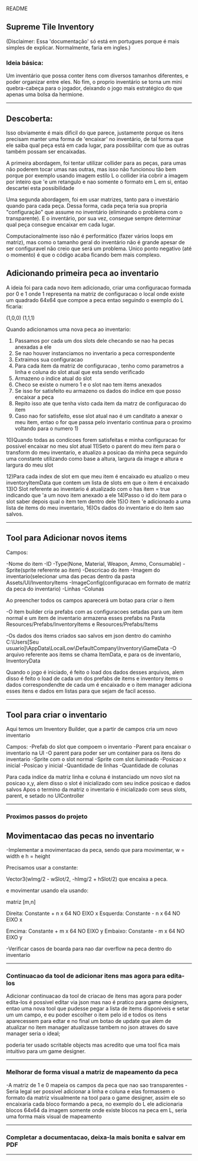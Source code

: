 README

## Supreme Tile Inventory

(Disclaimer: Essa 'documentação' só está em portugues porque é mais simples de explicar. Normalmente, faria em ingles.)

### Ideia básica:

Um inventário que possa conter itens com diversos tamanhos diferentes, e poder organizar entre eles.
No fim, o proprio inventário se torna um mini quebra-cabeça para o jogador, deixando o jogo mais estratégico do que apenas
uma bolsa da hermione.

---

## Descoberta:
Isso obviamente é mais dificil do que parece, justamente porque os itens precisam manter uma forma de 'encaixar' no inventário,
de tal forma que ele saiba qual peça está em cada lugar, para possibilitar com que as outras também possam ser encaixadas.

A primeira abordagem, foi tentar utilizar collider para as peças, para umas não poderem tocar umas nas outras, mas isso não funcionou
tão bem porque por exemplo usando imagem estilo L o collider iria cobrir a imagem por inteiro que 'e um retangulo e nao somente o formato em L em si, entao descartei esta possibilidade

Uma segunda abordagem, foi em usar matrizes, tanto para o investário quando para cada peça.
Dessa forma, cada peça teria sua propria "configuração" que assume no inventário (eliminando o problema com o transparente).
E o inventário, por sua vez, consegue sempre determinar qual peça consegue encaixar em cada lugar.

Computacionalmente isso não é performático (fazer vários loops em matriz), mas como o tamanho geral do inventário não é grande apesar de ser configuravel
não creio que será um problema.
Unico ponto negativo (até o momento) é que o código acaba ficando bem mais complexo.

## Adicionando primeira peca ao inventario

A ideia foi para cada novo item adicionado, criar uma configuracao formada por 0 e 1 onde 1 representa na matriz de configuracao o local onde existe um quadrado 64x64 que compoe a peca
entao seguindo o exemplo do L ficaria:

(1,0,0)
(1,1,1)

Quando adicionamos uma nova peca ao inventario:

1) Passamos por cada um dos slots dele checando se nao ha pecas anexadas a ele
2) Se nao houver instanciamos no inventario a peca correspondente
3) Extraimos sua configuracao
4) Para cada item da matriz de configuracao , tenho como parametros a linha e coluna do slot atual que esta sendo verificado
5) Armazeno o indice atual do slot
6) Checo se existe o numero 1 e o slot nao tem items anexados
7) Se isso for satisfeito eu armazeno os dados do indice em que posso encaixar a peca
8) Repito isso ate que tenha visto cada item da matrz de configuracao do item
9) Caso nao for satisfeito, esse slot atual nao é um canditato a anexar o meu item, entao o for que passa pelo inventario continua para o proximo voltando para o numero 1)

10)Quando todas as condicoes forem satisfeitas e minha configuracao for possivel encaixar no meu slot atual
11)Seto o parent do meu item para o transform do meu inventario, e atualizo a posicao da minha peca seguindo uma constante utilizando como base a altura, largura da image e altura e largura do meu slot

12)Para cada index de slot em que meu item é encaixado eu atualizo o meu inventoryItemData que contem um lista de slots em que o item é encaixado
13)O Slot referente ao inventario é atualizado com o has item = true indicando que 'a um novo item anexado a ele
14)Passo o id do item para o slot saber depois qual o item tem dentro dele
15)O item 'e adicionado a uma lista de items do meu inventario, 
16)Os dados do inventario e do item sao salvos.

---

## Tool para Adicionar novos items

Campos:

-Nome do item
-ID
-Type(None, Material, Weapon, Ammo, Consumable)
-Sprite(sprite referente ao item)
-Descricao do item
-Imagem do inventario(selecionar uma das pecas dentro da pasta Assets/UI/InventoryItems
-ImageConfig(configuracao em formato de matriz da peca do inventario)
   -Linhas
   -Colunas

Ao preencher todos os campos aparecerá um botao para criar o item

-O item builder cria prefabs com as configuracoes setadas para um item normal e um item de inventario
armazena esses prefabs na Pasta Resources/Prefabs/InventoryItems  e  Resources/Prefabs/Items

-Os dados dos items criados sao salvos em json dentro do caminho C:\Users\[Seu usuario]\AppData\LocalLow\DefaultCompany\Inventory\GameData
-O arquivo referente aos items se chama ItemData, e para os de inventario, InventoryData


Quando o jogo é iniciado, é feito o load dos dados desses arquivos, alem disso é feito o load de cada um dos prefabs de items e inventory items
o dados correspondendte de cada um é encaixado e o item manager adiciona esses itens e dados em listas para que sejam de facil acesso.

---

## Tool para criar o inventario

Aqui temos um Inventory Builder, que a partir de campos cria um novo inventario

Campos:
-Prefab do slot que compoem o inventario
-Parent para encaixar o inventario na UI
-O parent para poder ser um container para os itens do inventario
-Sprite com o slot normal
-Sprite com slot iluminado
-Posicao x inicial 
-Posicao y inicial
-Quantidade de linhas
-Quantidade de colunas

Para cada indice da matriz linha e coluna é instanciado um novo slot na posicao x,y, alem disso o slot é inicializado com seu indice posicao e dados salvos
Apos o termino da matriz o inventario é inicializado com seus slots, parent, e setado no UIController

---
 ### Proximos passos do projeto

## Movimentacao das pecas no inventario

-Implementar a movimentacao da peca, sendo que para movimentar, w = width e h = height

Precisamos usar a constante:

Vector3(wImg/2 - wSlot/2, -hImg/2 + hSlot/2) que encaixa a peca.

e movimentar usando ela usando:

matriz [m,n]

Direita: Constante + n x 64 NO EIXO x
Esquerda: Constante - n x 64 NO EIXO x

Emcima: Constante + m x 64 NO EIXO y
Embaixo: Constante - m x 64 NO EIXO y

-Verificar casos de boarda para nao dar overflow na peca dentro do inventario

---

### Continuacao da tool de adicionar itens mas agora para edita-los

Adicionar continuacao da tool de criacao de itens mas agora para poder edita-los
é possivel editar via json mas nao é pratico para game designers, entao uma nova tool
que pudesse pegar a lista de items disponiveis e setar um um campo, e eu poder escolher o item pelo id
e todos os itens aparecessem para edtar e no final um botao de update que alem de atualizar no item manager atualizasse tambem no
json atraves do save manager seria o ideal;

poderia ter usado scritable objects mas acredito que uma tool fica mais intuitivo para um game designer.

---

### Melhorar de forma visual a matriz de mapeamento da peca  

-A matriz de 1 e 0 mapeia os campos da peca que nao sao transparentes
-Seria legal ser possivel adicionar a linha e coluna e elas formassem o formato da matriz visualmente na tool para o game designer,
assim ele so encaixaria cada bloco formando a peca, no exemplo do L ele adicionaria blocos 64x64 da imagem somente onde existe 
blocos na peca em L, seria uma forma mais visual de mapeamento

---

### Completar a documentacao, deixa-la mais bonita e salvar em PDF

---


